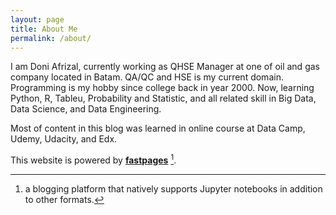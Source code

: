 ```yaml
---
layout: page
title: About Me
permalink: /about/
---
```


I am Doni Afrizal, currently working as QHSE Manager at one of oil and gas company located in Batam. QA/QC and HSE is my current domain. Programming is my hobby since college back in year 2000. Now, learning Python, R, Tableu, Probability and Statistic, and all related skill in Big Data, Data Science, and Data Engineering.

Most of content in this blog was learned in online course at Data Camp, Udemy, Udacity, and Edx.

This website is powered by **[fastpages](https://github.com/fastai/fastpages)** [^1].



[^1]:a blogging platform that natively supports Jupyter notebooks in addition to other formats.
